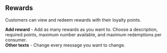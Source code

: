 ## Rewards
Customers can view and redeem rewards with their loyalty points.

**Add reward** - Add as many rewards as you want to. Choose a description, required points, maximum number available, and maximum redemptions per consumer.    
**Other texts** - Change every message you want to change.
